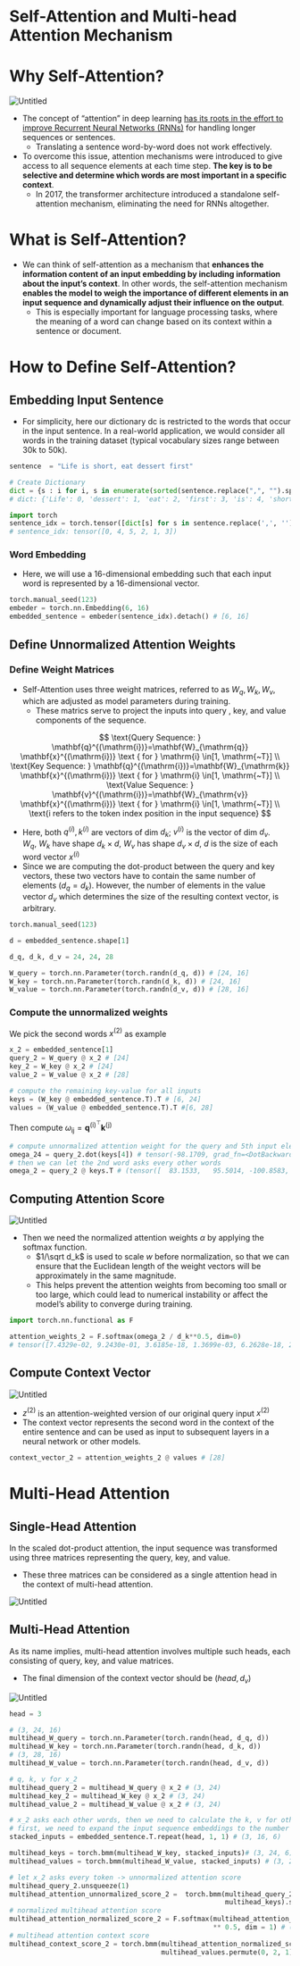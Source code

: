 # Self-Attention and Multi-head Attention Mechanism


# Why Self-Attention?

![Untitled](Self-Attention%20and%20Multi-head%20Attention%20Mechanism%20036331bdfc7649238f86306bb44bed38/Untitled.png)

- The concept of “attention” in deep learning [has its roots in the effort to improve Recurrent Neural Networks (RNNs)](https://arxiv.org/abs/1409.0473) for handling longer sequences or sentences.
    - Translating a sentence word-by-word does not work effectively.
- To overcome this issue, attention mechanisms were introduced to give access to all sequence elements at each time step. **The key is to be selective and determine which words are most important in a specific context**.
    - In 2017, the transformer architecture introduced a standalone self-attention mechanism, eliminating the need for RNNs altogether.

# What is Self-Attention?

- We can think of self-attention as a mechanism that **enhances the information content of an input embedding by including information about the input’s context**. In other words, the self-attention mechanism **enables the model to weigh the importance of different elements in an input sequence and dynamically adjust their influence on the output**.
    - This is especially important for language processing tasks, where the meaning of a word can change based on its context within a sentence or document.

# How to Define Self-Attention?

## Embedding Input Sentence

- For simplicity, here our dictionary dc is restricted to the words that occur in the input sentence. In a real-world application, we would consider all words in the training dataset (typical vocabulary sizes range between 30k to 50k).

```python
sentence  = "Life is short, eat dessert first"

# Create Dictionary
dict = {s : i for i, s in enumerate(sorted(sentence.replace(",", "").split()))}
# dict: {'Life': 0, 'dessert': 1, 'eat': 2, 'first': 3, 'is': 4, 'short': 5}

import torch
sentence_idx = torch.tensor([dict[s] for s in sentence.replace(',', '').split()])
# sentence_idx: tensor([0, 4, 5, 2, 1, 3])
```

### Word Embedding

- Here, we will use a 16-dimensional embedding such that each input word is represented by a 16-dimensional vector.

```python
torch.manual_seed(123)
embeder = torch.nn.Embedding(6, 16)
embedded_sentence = embeder(sentence_idx).detach() # [6, 16]
```

## Define Unnormalized Attention Weights

### Define Weight Matrices

- Self-Attention uses three weight matrices, referred to as $W_q, W_k, W_v$, which are adjusted 
  as model parameters during training.
    - These matrics serve to project the inputs into query , key, and value components of the sequence.

$$
\text{Query Sequence: } \mathbf{q}^{(\mathrm{i})}=\mathbf{W}_{\mathrm{q}} \mathbf{x}^{(\mathrm{i})} \text { for } \mathrm{i} \in[1, \mathrm{~T}] \\
\text{Key Sequence: } \mathbf{q}^{(\mathrm{i})}=\mathbf{W}_{\mathrm{k}} \mathbf{x}^{(\mathrm{i})} \text { for } \mathrm{i} \in[1, \mathrm{~T}] \\
\text{Value Sequence: } \mathbf{v}^{(\mathrm{i})}=\mathbf{W}_{\mathrm{v}} \mathbf{x}^{(\mathrm{i})} \text { for } \mathrm{i} \in[1, \mathrm{~T}] \\
\text{i refers to the token index position in the input sequence}
$$

- Here, both $q^{(i)}, k^{(i)}$ are vectors of dim $d_k$; $v^{(i)}$ is the vector of dim $d_v$.
$W_q,\ W_k$ have shape $d_k \times d$, $W_v$ has shape $d_v \times d$, $d$ is the size of each word vector $x^{(i)}$
- Since we are computing the dot-product between the query and key vectors, these two vectors have to contain the same number of elements ($d_q=d_k$). However, the number of elements in the value vector $d_v$ which determines the size of the resulting context vector, is arbitrary.

```python
torch.manual_seed(123)

d = embedded_sentence.shape[1]

d_q, d_k, d_v = 24, 24, 28

W_query = torch.nn.Parameter(torch.randn(d_q, d)) # [24, 16]
W_key = torch.nn.Parameter(torch.randn(d_k, d)) # [24, 16]
W_value = torch.nn.Parameter(torch.randn(d_v, d)) # [28, 16]

```

### Compute the unnormalized weights

We pick the second words $x^{(2)}$ as example

```python
x_2 = embedded_sentence[1]
query_2 = W_query @ x_2 # [24]
key_2 = W_key @ x_2 # [24]
value_2 = W_value @ x_2 # [28]

# compute the remaining key-value for all inputs
keys = (W_key @ embedded_sentence.T).T # [6, 24]
values = (W_value @ embedded_sentence.T).T #[6, 28]

```

Then compute $\omega_{\mathrm{ij}}=\mathbf{q}^{(\mathrm{i})^{\top}} \mathbf{k}^{(\mathrm{j})}$

```python
# compute unnormalized attention weight for the query and 5th input element
omega_24 = query_2.dot(keys[4]) # tensor(-98.1709, grad_fn=<DotBackward0>)
# then we can let the 2nd word asks every other words
omega_2 = query_2 @ keys.T # (tensor([  83.1533,   95.5014, -100.8583,   63.5880,  -98.1709,    9.3997], grad_fn=<SqueezeBackward3>)

```

## Computing Attention Score

![Untitled](Self-Attention%20and%20Multi-head%20Attention%20Mechanism%20036331bdfc7649238f86306bb44bed38/Untitled%201.png)

- Then we need the normalized attention weights $\alpha$  by applying the softmax function.
    - $1/\sqrt d_k$ is used to scale $w$ before normalization, so that we can ensure that the Euclidean length of the weight vectors will be approximately in the same magnitude.
    - This helps prevent the attention weights from becoming too small or too large, which could lead to numerical instability or affect the model’s ability to converge during training.

```python
import torch.nn.functional as F

attention_weights_2 = F.softmax(omega_2 / d_k**0.5, dim=0)  
# tensor([7.4329e-02, 9.2430e-01, 3.6185e-18, 1.3699e-03, 6.2628e-18, 2.1523e-08],grad_fn=<SoftmaxBackward0>)

```

## Compute Context Vector

![Untitled](Self-Attention%20and%20Multi-head%20Attention%20Mechanism%20036331bdfc7649238f86306bb44bed38/Untitled%202.png)

- $z^{(2)}$  is an attention-weighted version of our original query input $x^{(2)}$
- The context vector represents the second word in the context of the entire sentence and can be used as input to subsequent layers in a neural network or other models.

```python
context_vector_2 = attention_weights_2 @ values # [28]
```

# Multi-Head Attention

## Single-Head Attention

In the scaled dot-product attention, the input sequence was transformed using three matrices representing the query, key, and value. 

- These three matrices can be considered as a single attention head in the context of multi-head attention.

![Untitled](Self-Attention%20and%20Multi-head%20Attention%20Mechanism%20036331bdfc7649238f86306bb44bed38/Untitled%203.png)

## Multi-Head Attention

As its name implies, multi-head attention involves multiple such heads, each consisting of query, key, and value matrices.

- The final dimension of the context vector should be $(head, d_v)$

![Untitled](Self-Attention%20and%20Multi-head%20Attention%20Mechanism%20036331bdfc7649238f86306bb44bed38/Untitled%204.png)

```python
head = 3

# (3, 24, 16)
multihead_W_query = torch.nn.Parameter(torch.randn(head, d_q, d))
multihead_W_key = torch.nn.Parameter(torch.randn(head, d_k, d))
# (3, 28, 16)
multihead_W_value = torch.nn.Parameter(torch.randn(head, d_v, d))

# q, k, v for x_2
multihead_query_2 = multihead_W_query @ x_2 # (3, 24)
multihead_key_2 = multihead_W_key @ x_2 # (3, 24)
multihead_value_2 = multihead_W_value @ x_2 # (3, 24)

# x_2 asks each other words, then we need to calculate the k, v for other tokens
# first, we need to expand the input sequence embeddings to the number of heads
stacked_inputs = embedded_sentence.T.repeat(head, 1, 1) # (3, 16, 6)

multihead_keys = torch.bmm(multihead_W_key, stacked_inputs)# (3, 24, 6)
multihead_values = torch.bmm(multihead_W_value, stacked_inputs) # (3, 28, 6)

# let x_2 asks every token -> unnormalized attention score
multihead_query_2.unsqueeze(1)
multihead_attention_unnormalized_score_2 =  torch.bmm(multihead_query_2.unsqueeze(dim = 1),
                                                      multihead_keys).squeeze() # (3, 6)
# normalized multihead attention score
multihead_attention_normalized_score_2 = F.softmax(multihead_attention_unnormalized_score_2 / d_k
                                                   ** 0.5, dim = 1) # (3, 6)
# multihead attention context score 
multihead_context_score_2 = torch.bmm(multihead_attention_normalized_score_2.unsqueeze(1),
                                      multihead_values.permute(0, 2, 1)).squeeze()  # (3, 28)

```
